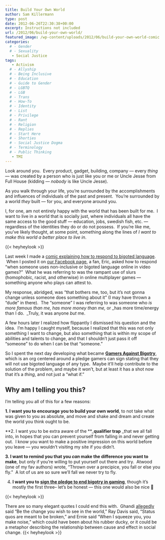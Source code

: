 ```yaml
---
title: Build Your Own World
author: Sam Killermann
type: post
date: 2012-06-26T22:30:38+00:00
excerpt: Instructions not included
url: /2012/06/build-your-own-world/
featured_image: /wp-content/uploads/2012/06/build-your-own-world-comic.jpg
categories: 
  # - Gender
  # - Sexuality
   - Social Justice
tags:
   - Activism
  # - Allyship
  # - Being Inclusive
  # - Education
  # - Guide to Gender
  # - LGBTQ
  # - LGB
  # - Trans
  # - How-To
  # - Identity
  # - List
  # - Privilege
  # - Rant
  # - Religion
  # - Replies
  # - Start Here
  # - Shorties
  # - Social Justice Dogma
  # - Terminology
  # - Public Thinking
   - TMI
---
```

Look around you.  Every product, gadget, building, company &#8212; every _thing_ &#8212; was created by a person who is just like you or me or Uncle Jesse from Full House (kidding &#8212; _nobody_ is like Uncle Jesse).  

As you walk through your life, you&#8217;re surrounded by the accomplishments and influences of individuals of the past and present.  You&#8217;re surrounded by a world _they_ built &#8212; for you, and everyone around you.

I, for one, am not entirely happy with the world that has been built for me.  I want to live in a world that is socially just, where individuals all have the same access to the good stuff &#8212; education, jobs, swedish fish, etc. &#8212; regardless of the identities they do or do not possess.  If you&#8217;re like me, you&#8217;ve likely thought, at some point, something along the lines of _I want to make this world a better place to live in_.
  
<!--more-->

{{< heyheylook >}}

Last week I made a <a title="How to respond when someone uses non-inclusive (or bigoted) language" href="/2012/06/how-to-respond-to-non-inclusive-language-or-bigoted-speec/" target="_blank">comic explaining how to respond to bigoted language</a>.  When I posted it on <a title="To Facebook!" href="http://facebook.com/metrosam" target="_blank">our Facebook page</a>, a fan, Eric, asked how to respond &#8220;when someone uses non-inclusive or bigoted language online in video games?&#8221;  What he was referring to was the rampant use of slurs (homophobic, racist, and otherwise) in online multiplayer games &#8212; something anyone who plays can attest to.

My response, abridged, was &#8220;that bothers me, too, but it&#8217;s not gonna change unless someone does something about it&#8221; (I may have thrown a &#8220;dude&#8221; in there).  The &#8220;someone&#8221; I was referring to was someone who _is more famous than me, has more money than me,_ or _has more time/energy than I do.  _Truly, it was anyone _but_ me.

A few hours later I realized how flippantly I dismissed his question and the idea.  I&#8217;m happy I caught myself, because I realized that this was not only something I want to change, but also something that is within my scope of abilities and talents to change, and that I shouldn&#8217;t just pass it off &#8220;someone&#8221; to do when I can be that &#8220;someone.&#8221;

So I spent the next day developing what became **<a title="Gamers Against Bigotry" href="http://gamersagainstbigotry.org" target="_blank">Gamers Against Bigotry</a>**, which is an org centered around a pledge gamers can sign stating that they will not use bigoted language of any type.  Maybe it&#8217;ll help contribute to the solution of the problem, and maybe it won&#8217;t, but at least it has a shot now that it&#8217;s a _thing_, and not just a &#8220;what if.&#8221;

## Why am I telling you this?

I&#8217;m telling you all of this for a few reasons:

**1. I want you to encourage you to build your own world**, to not take what was given to you as absolute, and move and shake and dream and create the world you think ought to be.

**2. I want you to be extra aware of the **_**qualifier trap** _that we all fall into, in hopes that you can prevent yourself from falling in and never getting out.  I know you want to make a positive impression on this world before you leave &#8212; you wouldn&#8217;t visiting my site if you didn&#8217;t.

**3. I want to remind you that you _can_ make the difference you want to make**, but only if you&#8217;re willing to put yourself out there and try.  Atwood (one of my fav authors) wrote, &#8220;Thrown over a precipice, you fall or else you fly.&#8221;  A lot of us are so sure we&#8217;ll fall we never try to fly.

4. **I want you to <a title="To the Pledge" href="http://gamersagainstbigotry.org/signatures" target="_blank">sign the pledge to end bigotry in gaming</a>**, though it&#8217;s mostly the first three&#8211; let&#8217;s be honest &#8212; this one would also be nice 🙂

{{< heyheylook >}}

There are so many elegant quotes I could end this with.  Ghandi <a title="Or maybe he didn't" href="http://www.elephantjournal.com/2011/08/be-the-change-you-wish-to-see-in-the-world-not-gandhi/" target="_blank">allegedly</a> said &#8220;Be the change you wish to see in the world,&#8221; Ray Davis said, &#8220;Status quos are meant to be broken,&#8221; and Ernie said &#8220;When I squeeze you, you make noise,&#8221; which could have been about his rubber ducky, or it could be a metaphor describing the relationship between cause and effect in social change.
{{< heyheylook >}}

